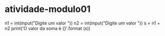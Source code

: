 # atividade-modulo01

n1 = int(input("Digite um valor "))
n2 = int(input("Digite um valor "))
s = n1 + n2
print('O valor da soma é {}'.format (s))